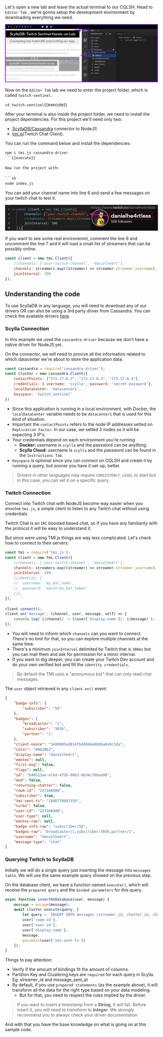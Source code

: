 Let's open a new tab and leave the actual terminal to our CQLSH. Head to `Editor Tab` , we're gonna setup the development environment by downloading everything we need.

![Arrows pointing to open the Code Editor Tab](./images/3-2-opening-the-editor.png)

Now on the `Editor Tab` tab we need to enter the project folder, which is called `twitch-sentinel`. 

`cd twitch-sentinel`{{execute}}

After your terminal is also inside the project folder, we need to install the project dependencies. For this project we'll need only two:

- [ScyllaDB/Cassandra](https://www.npmjs.com/package/cassandra-driver) connector to NodeJS
- [tmi.js](https://tmijs.com/)(Twitch Chat Client). 


You can run the command below and install the dependencies: 

```sh
npm i tmi.js cassandra-driver
```{{execute}}

Now run the project with: 

```sh
node index.js
```

You can add your channel name into line 6 and send a few messages on your twitch chat to test it. 

![Streamer List](./images/3-3-your-twitch-channel.png)

If you want to see some real environemnt, comment the line 6 and uncomment the line 7 and it will load a small list of streamers that can be possibly online.

```js
const client = new tmi.Client({
    //channels: ['your-twitch-channel', 'danielhe4rt'],
    channels: streamers.map((streamer) => streamer.streamer_username),
    joinInterval: 300
});
```


## Understanding the code

To use ScyllaDB in any language, you will need to download any of our drivers OR can also be using a 3rd party driver from Cassandra. You can check the available drivers [here](https://docs.scylladb.com/stable/using-scylla/drivers/cql-drivers/index.html).

### Scylla Connection

In this example we used the `cassandra-driver` because we don't have a native driver for NodeJS yet. 

On the connector, we will need to provive all the information related to which datacenter we're about to store the application data.

```js
const cassandra = require('cassandra-driver');
const cluster = new cassandra.Client({
    contactPoints: ["172.17.0.2", "172.17.0.3", "172.17.0.4"],
    credentials: { username: 'scylla', password: 'secret-password'},
    localDataCenter: 'datacenter1',
    keyspace: 'twitch_sentinel'
})
```

* Since this application is running in a local environment, with Docker, the `localDataCenter` variable needs to be `datacenter1` that is used for this kind of situation. 
* Important the `contactPoints` refers to the node IP addresses setted on `Replication Factor`. In our case, we setted 3 nodes so it will be expecting 3 IP's.
* Your credentials depend on each environment you're running
    * **Docker:** username is `scylla` and the password can be anything.
    * **Scylla Cloud:** username is `scylla` and the password can be found in the `Instructions Tab`.
* `Keyspace` is optional since you can connect on CQLSH and create it by running a query, but sooner you have it set-up, better.

> Drivers in other languages may require `CONSISTENCY_LEVEL` to start but in this case, you can set it on a specific query.

### Twitch Connection

Connect into Twitch chat with NodeJS become way easier when you envolve `tmi.js`, a simple client to listen to any Twitch chat without using credentials.

Twitch Chat is an `IRC` boosted based chat, so if you have any familiarity with the protocol it will be easy to understand it.

But since were using TMI.js things are way less complicated. Let's check how to connect to their servers:

```js
const tmi = require('tmi.js');
const client = new tmi.Client({
    //channels: ['your-twitch-channel', 'danielhe4rt'],
    channels: streamers.map((streamer) => streamer.streamer_username),
    joinInterval: 300,
    //identity: {
	//	username: 'my_bot_name',
	//	password: 'oauth:my_bot_token'
	//},
});

client.connect();
client.on('message', (channel, user, message, self) => {
    console.log(`${channel} -> ${user['display-name']}: ${message}`);
});
```

* You will need to inform which `channels` can you want to connect. There's no limit for that, so you can explore multiple channels at the same time.
* There's a minimum `joinInterval` delimited by Twitch that is `300ms` but you can mail them and ask for permission for a minor interval.
* If you want to dig deeper, you can create your Twitch Dev account and do your own verified bot and fill the `identity credentials`.

> By default the TMI uses a "anonymous bot" that can only read chat messages.


The `user` object retrieved in any `client.on()` event:
```json
{
    "badge-info": {
        "subscriber": "58"
    },
    "badges": {
        "broadcaster": "1",
        "subscriber": "3036",
        "partner": "1"
    },
    "client-nonce": "3e00905ed814fb4d846e8b9ba6a9c1da",
    "color": "#8A2BE2",
    "display-name": "danielhe4rt",
    "emotes": null,
    "first-msg": false,
    "flags": null,
    "id": "b40513ae-efed-472b-9863-db34cf0baa98",
    "mod": false,
    "returning-chatter": false,
    "room-id": "227168488",
    "subscriber": true,
    "tmi-sent-ts": "1686770892358",
    "turbo": false,
    "user-id": "227168488",
    "user-type": null,
    "emotes-raw": null,
    "badge-info-raw": "subscriber/58",
    "badges-raw": "broadcaster/1,subscriber/3036,partner/1",
    "username": "danielhe4rt",
    "message-type": "chat"
}
```

### Querying Twitch to ScyllaDB

Initially we will do a single query just inserting the message into `messages table`. We will use the same example query showed on the previous step. 

On the database client, we have a function named `execute()`, which will receive the `prepared query` and the `binded parameters` for this query.

```js
async function insertOnDatabase(user, message) {
    message = escape(message);
    await cluster.execute(query, [
        let query = `INSERT INTO messages (streamer_id, chatter_id, chatter_username, chatter_message, message_sent_at) VALUES (?, ?, ?, ?, ?)`
        user['room-id'],
        user['user-id'],
        user['display-name'],
        message,
        parseInt(user['tmi-sent-ts'])
    ]);
}
```

Things to pay attention: 

* Verify if the amount of bindings fit the amount of columns.
* Partition Key and Clustering keys are `required` for each query in Scylla. Eg: streamer_id and message_sent_at
* By default, if you use `prepared statements` (as the example above), it will transform all the data for the right type based on your data modeling.
  * But for that, you need to respect the rules implied by the driver.

> If you want to insert a timestamp from a **String**, it will fail. Before insert it, you will need to transform to **Integer**. We strongly recommend you to always check your driver documentation.

And with that you have the base knowledge on what is going on at this sample code.